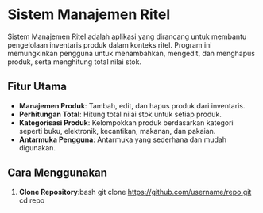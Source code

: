 # Sistem Manajemen Ritel

Sistem Manajemen Ritel adalah aplikasi yang dirancang untuk membantu pengelolaan inventaris produk dalam konteks ritel. Program ini memungkinkan pengguna untuk menambahkan, mengedit, dan menghapus produk, serta menghitung total nilai stok.

## Fitur Utama

- **Manajemen Produk**: Tambah, edit, dan hapus produk dari inventaris.
- **Perhitungan Total**: Hitung total nilai stok untuk setiap produk.
- **Kategorisasi Produk**: Kelompokkan produk berdasarkan kategori seperti buku, elektronik, kecantikan, makanan, dan pakaian.
- **Antarmuka Pengguna**: Antarmuka yang sederhana dan mudah digunakan.


## Cara Menggunakan
1. **Clone Repository**:bash git clone https://github.com/username/repo.git cd repo

